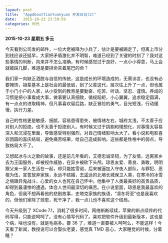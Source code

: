 ```yaml
---
layout: post
title:  "AppAboutTianYuanyuan 开发日记(2)"
date:   2015-10-23 23:59:59
categories: 时光
---
```


**2015-10-23 星期五 多云**

今天看到公司发的邮件，一位大佬被降为小兵了，估计是要被踢走了，但离上市分到钱应该还挺早，大家把矛盾激化并不明智，难道已经到了关键的时刻了？我对这些事情的判断，向来并不怎么准确，有时候感觉过于良好，一点小小得意，马上会就被踩几脚，难道是要拼命夹着尾巴的命？

我们家一向缺乏洒脱与自信的传统，这是成长的环境造成的，无需讳言，也没有必要掩饰，祖辈基本上是社会的最低层，到了父辈这代，层次往上升了一点，但也属于小门小户的人家，从小受到的教育是要勤奋、吃苦、听话、坚忍、谨慎。养成的习惯是把小事看成大事，做事要认真细致，循规蹈矩，小心翼翼，追求稳定圆满，有一点点的进取精神，但凡事喜欢留后路，缺乏冒险的勇气，目光短浅，行动缓慢，执行力差。

自己的性格更是敏感、细腻，容易患得患失，被情绪左右，城府太浅，不太善于应对别人的拒绝，也不太善于拒绝别人。有时候又过于挑剔和理想化，对事情太容易深入和沉浸在里面，导致感受特别强烈，对自己情绪影响太大了。看小说和电影喜欢团圆的喜庆结局，避免痛苦结果，给自己造成影响。这些都是性格中的弱点，导致格局大不了。

又想起冰与火之歌的故事，还是前几年看的，艾德忠诚坚韧，为了友情，远离家乡去为王国服务，却被视作威胁，在异乡被砍下头颅。琼恩友爱、善良、勇敢，明明跟父亲一家人生活在一起，却只能姓雪诺，后来被逼加入守夜人部队，与罪犯、恶棍为伍，宣誓放弃家族，永远不结婚，去遥远的北境长城保卫人类，在寒冷的冰雪之境跟异鬼战斗，心爱的女人也死在自己怀中。他集中了人类最美好的高贵品质，却得到最凄惨的遭遇，体会人世间最深切的痛苦。在小说里面，琼恩是我最喜欢的角色，但我不想再看他的悲剧故事，史塔克家族的族语，“凛冬将至”也是我喜欢的，但他们家除了琼恩，死干净了，我一点儿也不喜欢这个结局。

今天升级到了 XCode 7.1，消耗了很多时间，网络断断续续，苹果的断点续传的代码写得，只能说呵呵了。没有心情写代码了。喜欢把软件升级到最新版本，这也是个病，啥也没有，就是毛病多。要 36 了，难道一直要被人呵呵么，不能这样！今天看了新闻，教授说可以合娶伙老婆，感觉真 TMD 恶心，大家睡觉的时候，分着睡？
